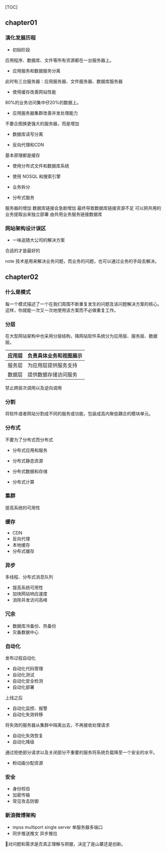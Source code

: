 [TOC]

## chapter01

### 演化发展历程

- 初始阶段

应用程序、数据库、文件等所有资源都在一台服务器上。

- 应用服务和数据服务分离

此时有三台服务器：应用服务器、文件服务器、数据库服务器

- 使用缓存改善网站性能

80%的业务访问集中仔20%的数据上。

- 应用服务器集群改善并发处理能力

不要企图换更强大的服务器，而是增加

- 数据库读写分离

- 反向代理和CDN

基本原理都是缓存

- 使用分布式文件和数据库系统

- 使用 NOSQL 和搜索引擎

- 业务拆分

- 分布式服务

服务器的增加 数据库链接会急剧增加 最终导致数据库链接资源不足 可以把共用的业务提取出来独立部署 由共用业务服务链接数据库 

### 网站架构设计误区

- 一味追随大公司的解决方案

合适的才是最好的

note 技术是用来解决业务问题，而业务的问题，也可以通过业务的手段去解决。

## chapter02

### 什么是模式

每一个模式描述了一个在我们周围不断重复发生的问题及该问题解决方案的核心。这样，你就能一次又一次地使用该方案而不必做重复工作。

### 分层

在大型网站架构中也采用分层结构，降网站软件系统分为应用层、服务层、数据层。

|应用层|负责具体业务和视图展示|
|:-|:-|
|服务层|为应用层提供服务支持|
|数据层|提供数据存储访问服务|

禁止跨层次调用以及逆向调用

### 分割

将软件或者网站分割成不同的服务或功能，包装成高内聚低耦合的模块单元。

### 分布式

不要为了分布式而分布式

- 分布式应用和服务

- 分布式静态资源

- 分布式数据和存储

- 分布式计算

### 集群

提高系统的可用性

### 缓存

- CDN
- 反向代理
- 本地缓存
- 分布式缓存

### 异步

多线程、分布式消息队列

- 提高系统可用性
- 加快网站响应速度
- 消除并发访问高峰

### 冗余

- 数据库冷备份、热备份
- 灾备数据中心

### 自动化

发布过程自动化

- 自动化代码管理
- 自动化测试
- 自动化安全检测
- 自动化部署

上线之后

- 自动化监控、报警
- 自动化失效转移

将失效的服务器从集群中隔离出去，不再接收处理请求

- 自动化失效恢复
- 自动化降级

通过拒绝部分请求以及关闭部分不重要的服务将系统负载降至一个安全的水平。

- 粉动画分配资源

### 安全

- 身份校验
- 加密传输
- 常见攻击防御

### 新浪微博架构

- mpss multiport single server 单服务器多端口
- 同步推送推文 异步推拉

📝对问题和需求是否真正理解与把握，决定了是山寨还是创新。

